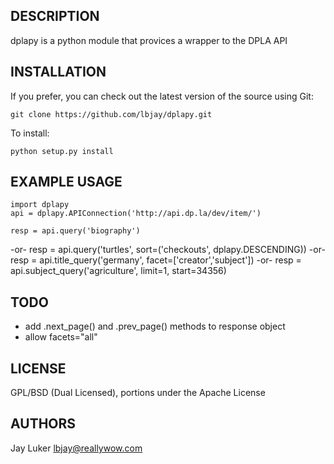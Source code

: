 DESCRIPTION
-----------

dplapy is a python module that provices a wrapper to the DPLA API

INSTALLATION
------------

If you prefer, you can check out the latest version of the source using
Git:

    git clone https://github.com/lbjay/dplapy.git
    
To install:

    python setup.py install

EXAMPLE USAGE
-------------

    import dplapy
    api = dplapy.APIConnection('http://api.dp.la/dev/item/')

    resp = api.query('biography')
-or-
    resp = api.query('turtles', sort=('checkouts', dplapy.DESCENDING))
-or-
    resp = api.title_query('germany', facet=['creator','subject'])
-or-
    resp = api.subject_query('agriculture', limit=1, start=34356)

TODO
----

- add .next_page() and .prev_page() methods to response object
- allow facets="all"

LICENSE
-------

GPL/BSD (Dual Licensed), portions under the Apache License

AUTHORS
-------

Jay Luker <lbjay@reallywow.com>

